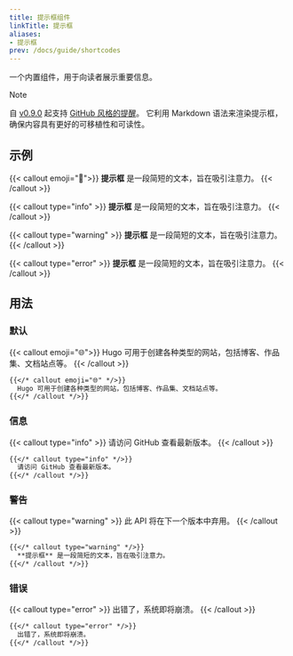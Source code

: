 ```yaml
---
title: 提示框组件
linkTitle: 提示框
aliases:
- 提示框
prev: /docs/guide/shortcodes
---
```


一个内置组件，用于向读者展示重要信息。

<!--more-->

> [!NOTE]
> 自 [v0.9.0](https://github.com/imfing/hextra/releases/tag/v0.9.0) 起支持 [GitHub 风格的提醒](../../markdown#alerts)。
> 它利用 Markdown 语法来渲染提示框，确保内容具有更好的可移植性和可读性。

## 示例

{{< callout emoji="👾">}}
  **提示框** 是一段简短的文本，旨在吸引注意力。
{{< /callout >}}

{{< callout type="info" >}}
  **提示框** 是一段简短的文本，旨在吸引注意力。
{{< /callout >}}

{{< callout type="warning" >}}
  **提示框** 是一段简短的文本，旨在吸引注意力。
{{< /callout >}}

{{< callout type="error" >}}
  **提示框** 是一段简短的文本，旨在吸引注意力。
{{< /callout >}}

## 用法

### 默认

{{< callout emoji="🌐">}}
  Hugo 可用于创建各种类型的网站，包括博客、作品集、文档站点等。
{{< /callout >}}

```markdown
{{</* callout emoji="🌐" */>}}
  Hugo 可用于创建各种类型的网站，包括博客、作品集、文档站点等。
{{</* /callout */>}}
```

### 信息

{{< callout type="info" >}}
  请访问 GitHub 查看最新版本。
{{< /callout >}}

```markdown
{{</* callout type="info" */>}}
  请访问 GitHub 查看最新版本。
{{</* /callout */>}}
```

### 警告

{{< callout type="warning" >}}
  此 API 将在下一个版本中弃用。
{{< /callout >}}

```markdown
{{</* callout type="warning" */>}}
  **提示框** 是一段简短的文本，旨在吸引注意力。
{{</* /callout */>}}
```

### 错误

{{< callout type="error" >}}
  出错了，系统即将崩溃。
{{< /callout >}}

```markdown
{{</* callout type="error" */>}}
  出错了，系统即将崩溃。
{{</* /callout */>}}
```
